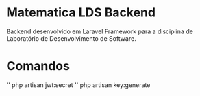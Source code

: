 # Matematica LDS Backend

Backend desenvolvido em Laravel Framework para a disciplina de Laboratório de Desenvolvimento de Software.

# Comandos 

'' php artisan jwt:secret
'' php artisan key:generate